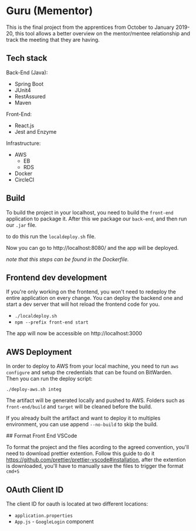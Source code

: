 # Guru (Mementor)

This is the final project from the apprentices from October to January 2019-20, this tool allows a better overview on the mentor/mentee relationship and track the meeting that they are having.

## Tech stack

Back-End (Java):
- Spring Boot
- JUnit4
- RestAssured
- Maven

Front-End:
- React.js
- Jest and Enzyme

Infrastructure:
- AWS
    - EB
    - RDS
- Docker
- CircleCI

## Build

To build the project in your localhost, you need to 
build the `front-end` application to package it. After this we package 
our `back-end`, and then run our `.jar` file.

to do this run the `localdeploy.sh` file.

Now you can go to http://localhost:8080/ and the app will be deployed.

_note that this steps can be found in the Dockerfile._

## Frontend dev development

If you're only working on the frontend, you won't need to redeploy the entire application on every change.
You can deploy the backend one and start a dev server that will hot reload the frontend code for you.

- `./localdeploy.sh`
- `npm --prefix front-end start`

The app will now be accessible on http://localhost:3000

## AWS Deployment

In order to deploy to AWS from your local machine, you need to run `aws configure` and setup the credentials that can
be found on BitWarden.  
Then you can run the deploy script:

`./deploy-aws.sh integ`

The artifact will be generated locally and pushed to AWS.
Folders such as `front-end/build` and `target` will be cleaned before the build.

If you already built the artifact and want to deploy it to multiples environment, 
you can use append `--no-build` to skip the build.

## Format Front End VSCode

To format the project and the files acording to the agreed convention, you'll need to download prettier extention. Follow this guide to do it https://github.com/prettier/prettier-vscode#installation, after the extention is downloaded, you'll have to manually save the files to trigger the format `cmd+S`

## OAuth Client ID

The client ID for oauth is located at two different locations:
- `application.properties`
- `App.js` - `GoogleLogin` component